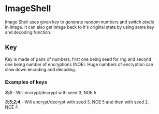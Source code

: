 
# ImageShell

 Image Shell uses given key to generate random numbers and switch pixels in image. It can also get image back to it's original state by using same key and decoding function.
 
 ## Key
 Key is made of pairs of numbers, first one being seed for rng and second one being number of encryptions (NOE). Huge numbers of encryption can slow down encoding and decoding.
 ### Examples of keys
 ***3;5*** - Will encrypt/decrypt with seed 3, NOE 5
 
 ***3;5;2;4*** - Will encrypt/decrypt with seed 3, NOE 5 and then with seed 2, NOE 4



